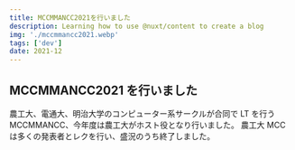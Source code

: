 ```yaml
---
title: MCCMMANCC2021を行いました
description: Learning how to use @nuxt/content to create a blog
img: './mccmmancc2021.webp'
tags: ['dev']
date: 2021-12
---
```


## MCCMMANCC2021 を行いました

農工大、電通大、明治大学のコンピューター系サークルが合同で LT を行う MCCMMANCC、今年度は農工大がホスト役となり行いました。
農工大 MCC は多くの発表者とレクを行い、盛況のうち終了しました。
